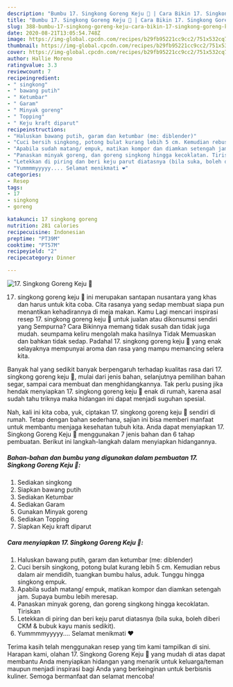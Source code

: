 ```yaml
---
description: "Bumbu 17. Singkong Goreng Keju 🧀 | Cara Bikin 17. Singkong Goreng Keju 🧀 Yang Enak dan Simpel"
title: "Bumbu 17. Singkong Goreng Keju 🧀 | Cara Bikin 17. Singkong Goreng Keju 🧀 Yang Enak dan Simpel"
slug: 388-bumbu-17-singkong-goreng-keju-cara-bikin-17-singkong-goreng-keju-yang-enak-dan-simpel
date: 2020-08-21T13:05:54.748Z
image: https://img-global.cpcdn.com/recipes/b29fb95221cc9cc2/751x532cq70/17-singkong-goreng-keju-🧀-foto-resep-utama.jpg
thumbnail: https://img-global.cpcdn.com/recipes/b29fb95221cc9cc2/751x532cq70/17-singkong-goreng-keju-🧀-foto-resep-utama.jpg
cover: https://img-global.cpcdn.com/recipes/b29fb95221cc9cc2/751x532cq70/17-singkong-goreng-keju-🧀-foto-resep-utama.jpg
author: Hallie Moreno
ratingvalue: 3.3
reviewcount: 7
recipeingredient:
- " singkong"
- " bawang putih"
- " Ketumbar"
- " Garam"
- " Minyak goreng"
- " Topping"
- " Keju kraft diparut"
recipeinstructions:
- "Haluskan bawang putih, garam dan ketumbar (me: diblender)"
- "Cuci bersih singkong, potong bulat kurang lebih 5 cm. Kemudian rebus dalam air mendidih, tuangkan bumbu halus, aduk. Tunggu hingga singkong empuk."
- "Apabila sudah matang/ empuk, matikan kompor dan diamkan setengah jam. Supaya bumbu lebih meresap."
- "Panaskan minyak goreng, dan goreng singkong hingga kecoklatan. Tiriskan"
- "Letekkan di piring dan beri keju parut diatasnya (bila suka, boleh diberi CKM &amp; bubuk kayu manis sedikit)."
- "Yummmmyyyyy.... Selamat menikmati ❤"
categories:
- Resep
tags:
- 17
- singkong
- goreng

katakunci: 17 singkong goreng 
nutrition: 281 calories
recipecuisine: Indonesian
preptime: "PT39M"
cooktime: "PT57M"
recipeyield: "2"
recipecategory: Dinner

---
```



![17. Singkong Goreng Keju 🧀](https://img-global.cpcdn.com/recipes/b29fb95221cc9cc2/751x532cq70/17-singkong-goreng-keju-🧀-foto-resep-utama.jpg)


17. singkong goreng keju 🧀 ini merupakan santapan nusantara yang khas dan harus untuk kita coba. Cita rasanya yang sedap membuat siapa pun menantikan kehadirannya di meja makan.
Kamu Lagi mencari inspirasi resep 17. singkong goreng keju 🧀 untuk jualan atau dikonsumsi sendiri yang Sempurna? Cara Bikinnya memang tidak susah dan tidak juga mudah. seumpama keliru mengolah maka hasilnya Tidak Memuaskan dan bahkan tidak sedap. Padahal 17. singkong goreng keju 🧀 yang enak selayaknya mempunyai aroma dan rasa yang mampu memancing selera kita.

Banyak hal yang sedikit banyak berpengaruh terhadap kualitas rasa dari 17. singkong goreng keju 🧀, mulai dari jenis bahan, selanjutnya pemilihan bahan segar, sampai cara membuat dan menghidangkannya. Tak perlu pusing jika hendak menyiapkan 17. singkong goreng keju 🧀 enak di rumah, karena asal sudah tahu triknya maka hidangan ini dapat menjadi suguhan spesial.




Nah, kali ini kita coba, yuk, ciptakan 17. singkong goreng keju 🧀 sendiri di rumah. Tetap dengan bahan sederhana, sajian ini bisa memberi manfaat untuk membantu menjaga kesehatan tubuh kita. Anda dapat menyiapkan 17. Singkong Goreng Keju 🧀 menggunakan 7 jenis bahan dan 6 tahap pembuatan. Berikut ini langkah-langkah dalam menyiapkan hidangannya.

<!--inarticleads1-->

##### Bahan-bahan dan bumbu yang digunakan dalam pembuatan 17. Singkong Goreng Keju 🧀:

1. Sediakan  singkong
1. Siapkan  bawang putih
1. Sediakan  Ketumbar
1. Sediakan  Garam
1. Gunakan  Minyak goreng
1. Sediakan  Topping
1. Siapkan  Keju kraft diparut




<!--inarticleads2-->

##### Cara menyiapkan 17. Singkong Goreng Keju 🧀:

1. Haluskan bawang putih, garam dan ketumbar (me: diblender)
1. Cuci bersih singkong, potong bulat kurang lebih 5 cm. Kemudian rebus dalam air mendidih, tuangkan bumbu halus, aduk. Tunggu hingga singkong empuk.
1. Apabila sudah matang/ empuk, matikan kompor dan diamkan setengah jam. Supaya bumbu lebih meresap.
1. Panaskan minyak goreng, dan goreng singkong hingga kecoklatan. Tiriskan
1. Letekkan di piring dan beri keju parut diatasnya (bila suka, boleh diberi CKM &amp; bubuk kayu manis sedikit).
1. Yummmmyyyyy.... Selamat menikmati ❤




Terima kasih telah menggunakan resep yang tim kami tampilkan di sini. Harapan kami, olahan 17. Singkong Goreng Keju 🧀 yang mudah di atas dapat membantu Anda menyiapkan hidangan yang menarik untuk keluarga/teman maupun menjadi inspirasi bagi Anda yang berkeinginan untuk berbisnis kuliner. Semoga bermanfaat dan selamat mencoba!
